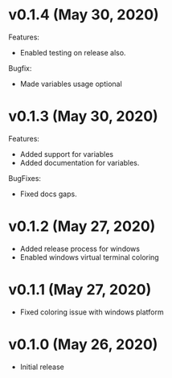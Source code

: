 # v0.1.4 (May 30, 2020)

Features:

* Enabled testing on release also.

Bugfix:

* Made variables usage optional


# v0.1.3 (May 30, 2020)

Features:

* Added support for variables
* Added documentation for variables.

BugFixes:

* Fixed docs gaps.

# v0.1.2 (May 27, 2020)

* Added release process for windows
* Enabled windows virtual terminal coloring

# v0.1.1 (May 27, 2020)

* Fixed coloring issue with windows platform

# v0.1.0 (May 26, 2020)

* Initial release
